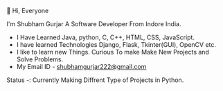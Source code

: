  👋 Hi, Everyone

 I'm Shubham Gurjar A Software Developer From
 Indore India.
- I Have Learned Java, python, C, C++, HTML, CSS, JavaScript.
- I have learned Technologies Django, Flask, Tkinter(GUI), OpenCV etc.
- I like to learn new Things. Curious To make Make New Projects and Solve Problems.
- My Email ID - shubhamgurjar222@gmail.com

Status -:
Currently Making Diffrent Type of Projects in Python.

<!---
Shubham2303199723/Shubham2303199723 is a ✨ special ✨ repository because its `README.md` (this file) appears on your GitHub profile.
You can click the Preview link to take a look at your changes.
--->
